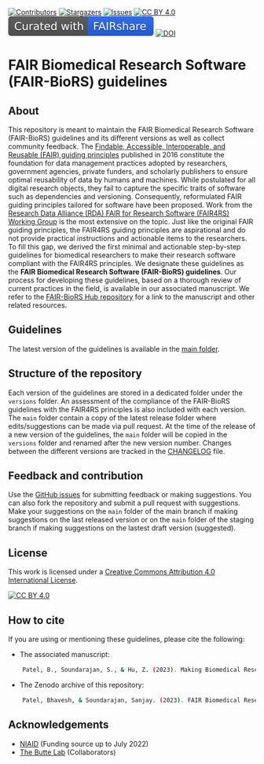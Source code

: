 [![Contributors][contributors-shield]][contributors-url]
[![Stargazers][stars-shield]][stars-url]
[![Issues][issues-shield]][issues-url]
[![CC BY 4.0][cc-by-shield]][cc-by]
[![Curated with FAIRshare][fairshare-shield]][fairshare-url]
[![DOI](https://zenodo.org/badge/DOI/10.5281/zenodo.6604538.svg)](https://doi.org/10.5281/zenodo.6604538)

[contributors-shield]: https://img.shields.io/github/contributors/FAIR-BioRS/Guidelines.svg?style=flat-square
[contributors-url]: https://github.com/FAIR-BioRS/Guidelines/graphs/contributors
[stars-shield]: https://img.shields.io/github/stars/FAIR-BioRS/Guidelines.svg?style=flat-square
[stars-url]: https://github.com/FAIR-BioRS/Guidelines/stargazers
[issues-shield]: https://img.shields.io/github/issues/FAIR-BioRS/Guidelines.svg?style=flat-square
[issues-url]: https://github.com/FAIR-BioRS/Guidelines/issues
[cc-by]: http://creativecommons.org/licenses/by/4.0/
[cc-by-image]: https://i.creativecommons.org/l/by/4.0/88x31.png
[cc-by-shield]: https://img.shields.io/badge/License-CC%20BY%204.0-lightgrey.svg
[fairshare-shield]: https://raw.githubusercontent.com/fairdataihub/FAIRshare/main/badge.svg
[fairshare-url]: https://fairdataihub.org/fairshare

# FAIR Biomedical Research Software (FAIR-BioRS) guidelines

## About
This repository is meant to maintain the FAIR Biomedical Research Software (FAIR-BioRS) guidelines and its different versions as well as collect community feedback. The [Findable, Accessible, Interoperable, and Reusable (FAIR) guiding principles](https://doi.org/10.1038/sdata.2016.18) published in 2016 constitute the foundation for data management practices adopted by researchers, government agencies, private funders, and scholarly publishers to ensure optimal reusability of data by humans and machines. While postulated for all digital research objects, they fail to capture the specific traits of software such as dependencies and versioning. Consequently, reformulated FAIR guiding principles tailored for software have been proposed. Work from the [Research Data Alliance (RDA) FAIR for Research Software (FAIR4RS) Working Group](https://doi.org/10.15497/RDA00065) is the most extensive on the topic. Just like the original FAIR guiding principles, the FAIR4RS guiding principles are aspirational and do not provide practical instructions and actionable items to the researchers. To fill this gap, we derived the first minimal and actionable step-by-step guidelines for biomedical researchers to make their research software compliant with the FAIR4RS principles. We designate these guidelines as the **FAIR Biomedical Research Software (FAIR-BioRS) guidelines**. Our process for developing these guidelines, based on a thorough review of current practices in the field, is available in our associated manuscript. We refer to the [FAIR-BioRS Hub repository](https://github.com/FAIR-BioRS/Hub) for a link to the manuscript and other related resources.

## Guidelines
The latest version of the guidelines is available in the [main folder](main).

## Structure of the repository
Each version of the guidelines are stored in a dedicated folder under the `versions` folder. An assessment of the compliance of the FAIR-BioRS guidelines with the FAIR4RS principles is also included with each version. The `main` folder contain a copy of the latest release folder where edits/suggestions can be made via pull request. At the time of the release of a new version of the guidelines, the `main` folder will be copied in the `versions` folder and renamed after the new version number. Changes between the different versions are tracked in the [CHANGELOG](https://github.com/FAIR-BioRS/Guidelines/blob/main/CHANGELOG.md) file. 

## Feedback and contribution
Use the [GitHub issues](https://github.com/FAIR-BioRS/Guidelines/issues) for submitting feedback or making suggestions. You can also fork the repository and submit a pull request with suggestions. Make your suggestions on the `main` folder of the main branch if making suggestions on the last released version or on the `main` folder of the staging branch if making suggestions on the lastest draft version (suggested).

## License
This work is licensed under a
[Creative Commons Attribution 4.0 International License][cc-by].

[![CC BY 4.0][cc-by-image]][cc-by]

## How to cite

If you are using or mentioning these guidelines, please cite the following:

- The associated manuscript:

```bash
    Patel, B., Soundarajan, S., & Hu, Z. (2023). Making Biomedical Research Software FAIR: Actionable Step-by-step Guidelines with a User-support Tool. bioRxiv, https://doi.org/10.1101/2022.04.18.488694.
```

- The Zenodo archive of this repository:

```bash
    Patel, Bhavesh, & Soundarajan, Sanjay. (2023). FAIR Biomedical Research Software (FAIR-BioRS) guidelines (v2.0.0). Zenodo. https://doi.org/10.5281/zenodo.6609011
```


## Acknowledgements

- [NIAID](https://www.niaid.nih.gov/) (Funding source up to July 2022)
- [The Butte Lab](https://buttelab.ucsf.edu/) (Collaborators)


